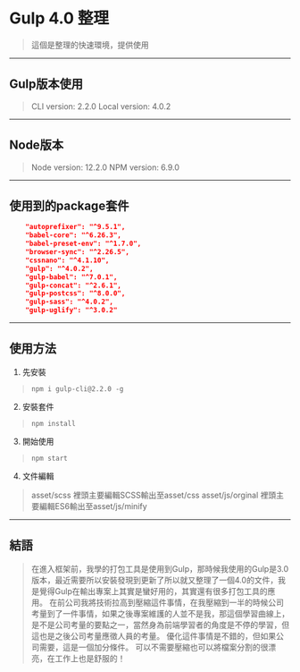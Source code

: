 # Gulp 4.0 整理


> 這個是整理的快速環境，提供使用
---
## Gulp版本使用


> CLI version: 2.2.0
> Local version: 4.0.2
---
## Node版本


> Node version: 12.2.0
> NPM version: 6.9.0
---
## 使用到的package套件
```json
    "autoprefixer": "^9.5.1",
    "babel-core": "^6.26.3",
    "babel-preset-env": "^1.7.0",
    "browser-sync": "^2.26.5",
    "cssnano": "^4.1.10",
    "gulp": "^4.0.2",
    "gulp-babel": "^7.0.1",
    "gulp-concat": "^2.6.1",
    "gulp-postcss": "^8.0.0",
    "gulp-sass": "^4.0.2",
    "gulp-uglify": "^3.0.2"
```
---
## 使用方法
1. 先安裝
> `npm i gulp-cli@2.2.0 -g`

2. 安裝套件
> `npm install`

3. 開始使用
> `npm start`

4. 文件編輯
> asset/scss       裡頭主要編輯SCSS輸出至asset/css
> asset/js/orginal 裡頭主要編輯ES6輸出至asset/js/minify
---
## 結語
> 在進入框架前，我學的打包工具是使用到Gulp，那時候我使用的Gulp是3.0版本，最近需要所以安裝發現到更新了所以就又整理了一個4.0的文件，我是覺得Gulp在輸出專案上其實是蠻好用的，其實還有很多打包工具的應用。
在前公司我將技術拉高到壓縮這件事情，在我壓縮到一半的時候公司考量到了一件事情，如果之後專案維護的人並不是我，那這個學習曲線上，是不是公司考量的要點之一，當然身為前端學習者的角度是不停的學習，但這也是之後公司考量應徵人員的考量。
優化這件事情是不錯的，但如果公司需要，這是一個加分條件。
可以不需要壓縮也可以將檔案分割的很漂亮，在工作上也是舒服的！
